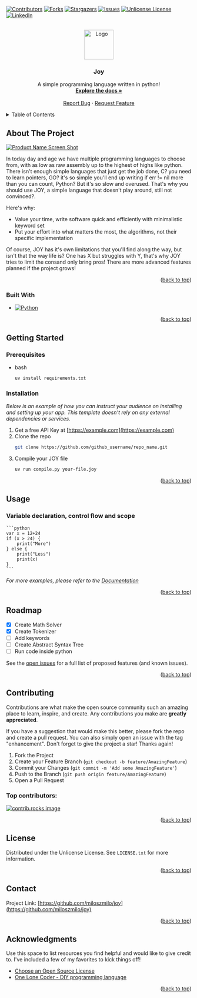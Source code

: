 <!-- Improved compatibility of back to top link: See: https://github.com/othneildrew/Best-README-Template/pull/73 -->
<a id="readme-top"></a>
<!--
*** Thanks for checking out the Best-README-Template. If you have a suggestion
*** that would make this better, please fork the repo and create a pull request
*** or simply open an issue with the tag "enhancement".
*** Don't forget to give the project a star!
*** Thanks again! Now go create something AMAZING! :D
-->



<!-- PROJECT SHIELDS -->
<!--
*** I'm using markdown "reference style" links for readability.
*** Reference links are enclosed in brackets [ ] instead of parentheses ( ).
*** See the bottom of this document for the declaration of the reference variables
*** for contributors-url, forks-url, etc. This is an optional, concise syntax you may use.
*** https://www.markdownguide.org/basic-syntax/#reference-style-links
-->
[![Contributors][contributors-shield]][contributors-url]
[![Forks][forks-shield]][forks-url]
[![Stargazers][stars-shield]][stars-url]
[![Issues][issues-shield]][issues-url]
[![Unlicense License][license-shield]][license-url]
[![LinkedIn][linkedin-shield]][linkedin-url]



<!-- PROJECT LOGO -->
<br />
<div align="center">
  <a href="https://github.com/othneildrew/Best-README-Template">
    <img src="images/logo.png" alt="Logo" width="80" height="80">
  </a>

  <h3 align="center">Joy</h3>

  <p align="center">
    A simple programming language written in python!
    <br />
    <a href="https://github.com/miloszmilo/joy"><strong>Explore the docs »</strong></a>
    <br />
    <br />
    <a href="https://github.com/miloszmilo/joy/issues/new?labels=bug&template=bug-report---.md">Report Bug</a>
    &middot;
    <a href="https://github.com/miloszmilo/joy/issues/new?labels=enhancement&template=feature-request---.md">Request Feature</a>
  </p>
</div>



<!-- TABLE OF CONTENTS -->
<details>
  <summary>Table of Contents</summary>
  <ol>
    <li>
      <a href="#about-the-project">About The Project</a>
      <ul>
        <li><a href="#built-with">Built With</a></li>
      </ul>
    </li>
    <li>
      <a href="#getting-started">Getting Started</a>
      <ul>
        <li><a href="#prerequisites">Prerequisites</a></li>
        <li><a href="#installation">Installation</a></li>
      </ul>
    </li>
    <li><a href="#usage">Usage</a></li>
    <li><a href="#roadmap">Roadmap</a></li>
    <li><a href="#contributing">Contributing</a></li>
    <li><a href="#license">License</a></li>
    <li><a href="#contact">Contact</a></li>
    <li><a href="#acknowledgments">Acknowledgments</a></li>
  </ol>
</details>



<!-- ABOUT THE PROJECT -->
## About The Project

[![Product Name Screen Shot][product-screenshot]](https://example.com)

In today day and age we have multiple programming languages to choose from, with as low as raw assembly up to the highest of highs like python. There isn't enough simple languages that just get the job done, C? you need to learn pointers, GO? it's so simple you'll end up writing if err != nil more than you can count, Python? But it's so slow and overused. That's why you should use JOY, a simple language that doesn't play around, still not convinced?.

Here's why:
* Value your time, write software quick and efficiently with minimalistic keyword set
* Put your effort into what matters the most, the algorithms, not their specific implementation

Of course, JOY has it's own limitations that you'll find along the way, but isn't that the way life is? One has X but struggles with Y, that's why JOY tries to limit the consand only bring pros! There are more advanced features planned if the project grows!

<p align="right">(<a href="#readme-top">back to top</a>)</p>



### Built With

* [![Python][Python]][Python-url]

<p align="right">(<a href="#readme-top">back to top</a>)</p>



<!-- GETTING STARTED -->
## Getting Started

### Prerequisites

* bash
  ```sh
  uv install requirements.txt
  ```

### Installation

_Below is an example of how you can instruct your audience on installing and setting up your app. This template doesn't rely on any external dependencies or services._

1. Get a free API Key at [https://example.com](https://example.com)
2. Clone the repo
   ```sh
   git clone https://github.com/github_username/repo_name.git
   ```
3. Compile your JOY file
   ```sh
   uv run compile.py your-file.joy
   ```

<p align="right">(<a href="#readme-top">back to top</a>)</p>



<!-- USAGE EXAMPLES -->
## Usage

### Variable declaration, control flow and scope
    ```python
    var x = 12+24
    if (x > 24) {
        print("More")
    } else {
        print("Less")
        print(x)
    }
    ```

_For more examples, please refer to the [Documentation](https://example.com)_

<p align="right">(<a href="#readme-top">back to top</a>)</p>



<!-- ROADMAP -->
## Roadmap

- [x] Create Math Solver
- [x] Create Tokenizer
- [ ] Add keywords
- [ ] Create Abstract Syntax Tree
- [ ] Run code inside python

See the [open issues](https://github.com/miloszmilo/joy/issues) for a full list of proposed features (and known issues).

<p align="right">(<a href="#readme-top">back to top</a>)</p>



<!-- CONTRIBUTING -->
## Contributing

Contributions are what make the open source community such an amazing place to learn, inspire, and create. Any contributions you make are **greatly appreciated**.

If you have a suggestion that would make this better, please fork the repo and create a pull request. You can also simply open an issue with the tag "enhancement".
Don't forget to give the project a star! Thanks again!

1. Fork the Project
2. Create your Feature Branch (`git checkout -b feature/AmazingFeature`)
3. Commit your Changes (`git commit -m 'Add some AmazingFeature'`)
4. Push to the Branch (`git push origin feature/AmazingFeature`)
5. Open a Pull Request

### Top contributors:

<a href="https://github.com/miloszmilo/joy/graphs/contributors">
  <img src="https://contrib.rocks/image?repo=miloszmilo/joy" alt="contrib.rocks image" />
</a>

<p align="right">(<a href="#readme-top">back to top</a>)</p>



<!-- LICENSE -->
## License

Distributed under the Unlicense License. See `LICENSE.txt` for more information.

<p align="right">(<a href="#readme-top">back to top</a>)</p>



<!-- CONTACT -->
## Contact

Project Link: [https://github.com/miloszmilo/joy](https://github.com/miloszmilo/joy)

<p align="right">(<a href="#readme-top">back to top</a>)</p>



<!-- ACKNOWLEDGMENTS -->
## Acknowledgments

Use this space to list resources you find helpful and would like to give credit to. I've included a few of my favorites to kick things off!

* [Choose an Open Source License](https://choosealicense.com)
* [One Lone Coder - DIY programming language](https://www.youtube.com/watch?v=unh6aK8WMwM)

<p align="right">(<a href="#readme-top">back to top</a>)</p>



<!-- MARKDOWN LINKS & IMAGES -->
<!-- https://www.markdownguide.org/basic-syntax/#reference-style-links -->
[contributors-shield]: https://img.shields.io/github/contributors/miloszmilo/joy.svg?style=for-the-badge
[contributors-url]: https://github.com/miloszmilo/joy/graphs/contributors
[forks-shield]: https://img.shields.io/github/forks/miloszmilo/joy.svg?style=for-the-badge
[forks-url]: https://github.com/miloszmilo/joy/network/members
[stars-shield]: https://img.shields.io/github/stars/miloszmilo/joy.svg?style=for-the-badge
[stars-url]: https://github.com/miloszmilo/joy/stargazers
[issues-shield]: https://img.shields.io/github/issues/miloszmilo/joy.svg?style=for-the-badge
[issues-url]: https://github.com/miloszmilo/joy/issues
[license-shield]: https://img.shields.io/github/license/miloszmilo/joy.svg?style=for-the-badge
[license-url]: https://github.com/miloszmilo/joy/blob/master/LICENSE.txt
[linkedin-shield]: https://img.shields.io/badge/-LinkedIn-black.svg?style=for-the-badge&logo=linkedin&colorB=555
[linkedin-url]: https://linkedin.com/in/othneildrew
[product-screenshot]: images/screenshot.png
[Python]: https://img.shields.io/badge/python-000000?style=for-the-badge&logo=python&logoColor=white
[Python-url]: https://python.org/
